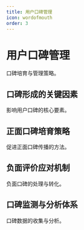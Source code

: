 ```yaml
---
title: 用户口碑管理
icon: wordofmouth
order: 3
---
```


# 用户口碑管理

口碑培育与管理策略。

## 口碑形成的关键因素

影响用户口碑的核心要素。

## 正面口碑培育策略

促进正面口碑传播的方法。

## 负面评价应对机制

负面口碑的处理与转化。

## 口碑监测与分析体系

口碑数据的收集与分析。

